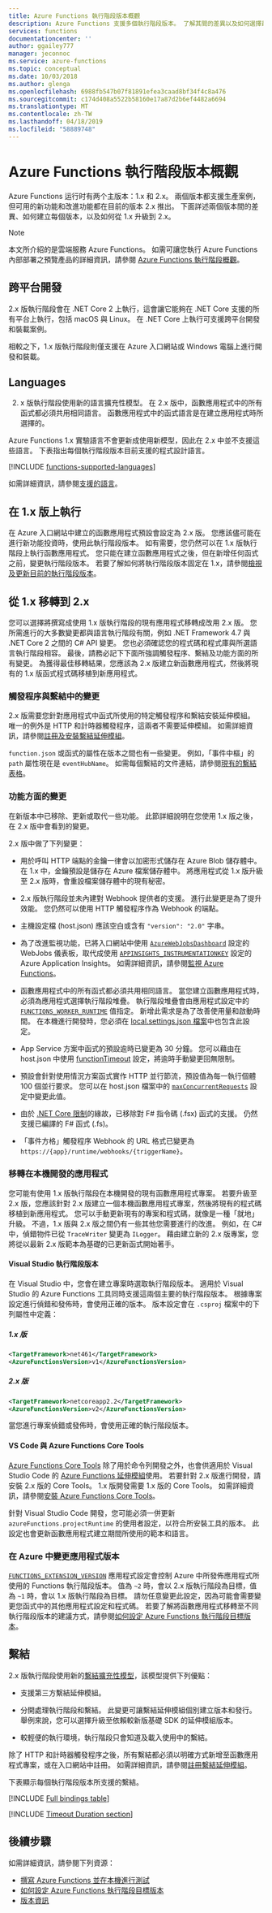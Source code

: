```yaml
---
title: Azure Functions 執行階段版本概觀
description: Azure Functions 支援多個執行階段版本。 了解其間的差異以及如何選擇最適合您的版本。
services: functions
documentationcenter: ''
author: ggailey777
manager: jeconnoc
ms.service: azure-functions
ms.topic: conceptual
ms.date: 10/03/2018
ms.author: glenga
ms.openlocfilehash: 6988fb547b07f81891efea3caad8bf34f4c8a476
ms.sourcegitcommit: c174d408a5522b58160e17a87d2b6ef4482a6694
ms.translationtype: MT
ms.contentlocale: zh-TW
ms.lasthandoff: 04/18/2019
ms.locfileid: "58889748"
---
```

# <a name="azure-functions-runtime-versions-overview"></a>Azure Functions 執行階段版本概觀

 Azure Functions 运行时有两个主版本：1.x 和 2.x。 兩個版本都支援生產案例，但可用的新功能和改進功能都在目前的版本 2.x 推出。  下面詳述兩個版本間的差異、如何建立每個版本，以及如何從 1.x 升級到 2.x。

> [!NOTE]
> 本文所介紹的是雲端服務 Azure Functions。 如需可讓您執行 Azure Functions 內部部署之預覽產品的詳細資訊，請參閱 [Azure Functions 執行階段概觀](functions-runtime-overview.md)。

## <a name="cross-platform-development"></a>跨平台開發

2.x 版執行階段會在 .NET Core 2 上執行，這會讓它能夠在 .NET Core 支援的所有平台上執行，包括 macOS 與 Linux。 在 .NET Core 上執行可支援跨平台開發和裝載案例。

相較之下，1.x 版執行階段則僅支援在 Azure 入口網站或 Windows 電腦上進行開發和裝載。

## <a name="languages"></a>Languages

2. x 版執行階段使用新的語言擴充性模型。 在 2.x 版中，函數應用程式中的所有函式都必須共用相同語言。 函數應用程式中的函式語言是在建立應用程式時所選擇的。

Azure Functions 1.x 實驗語言不會更新成使用新模型，因此在 2.x 中並不支援這些語言。 下表指出每個執行階段版本目前支援的程式設計語言。

[!INCLUDE [functions-supported-languages](../../includes/functions-supported-languages.md)]

如需詳細資訊，請參閱[支援的語言](supported-languages.md)。

## <a name="creating-1x-apps"></a>在 1.x 版上執行

在 Azure 入口網站中建立的函數應用程式預設會設定為 2.x 版。 您應該儘可能在進行新功能投資時，使用此執行階段版本。 如有需要，您仍然可以在 1.x 版執行階段上執行函數應用程式。 您只能在建立函數應用程式之後，但在新增任何函式之前，變更執行階段版本。 若要了解如何將執行階段版本固定在 1.x，請參閱[檢視及更新目前的執行階段版本](set-runtime-version.md#view-and-update-the-current-runtime-version)。

## <a name="migrating-from-1x-to-2x"></a>從 1.x 移轉到 2.x

您可以選擇將撰寫成使用 1.x 版執行階段的現有應用程式移轉成改用 2.x 版。 您所需進行的大多數變更都與語言執行階段有關，例如 .NET Framework 4.7 與 .NET Core 2 之間的 C# API 變更。 您也必須確認您的程式碼和程式庫與所選語言執行階段相容。 最後，請務必記下下面所強調觸發程序、繫結及功能方面的所有變更。 為獲得最佳移轉結果，您應該為 2.x 版建立新函數應用程式，然後將現有的 1.x 版函式程式碼移植到新應用程式。  

### <a name="changes-in-triggers-and-bindings"></a>觸發程序與繫結中的變更

2.x 版需要您針對應用程式中函式所使用的特定觸發程序和繫結安裝延伸模組。 唯一的例外是 HTTP 和計時器觸發程序，這兩者不需要延伸模組。  如需詳細資訊，請參閱[註冊及安裝繫結延伸模組](./functions-bindings-register.md)。

`function.json` 或函式的屬性在版本之間也有一些變更。 例如，「事件中樞」的 `path` 屬性現在是 `eventHubName`。 如需每個繫結的文件連結，請參閱[現有的繫結表格](#bindings)。

### <a name="changes-in-features-and-functionality"></a>功能方面的變更

在新版本中已移除、更新或取代一些功能。 此節詳細說明在您使用 1.x 版之後，在 2.x 版中會看到的變更。

2.x 版中做了下列變更：

* 用於呼叫 HTTP 端點的金鑰一律會以加密形式儲存在 Azure Blob 儲存體中。 在 1.x 中，金鑰預設是儲存在 Azure 檔案儲存體中。 將應用程式從 1.x 版升級至 2.x 版時，會重設檔案儲存體中的現有秘密。

* 2.x 版執行階段並未內建對 Webhook 提供者的支援。 進行此變更是為了提升效能。 您仍然可以使用 HTTP 觸發程序作為 Webhook 的端點。

* 主機設定檔 (host.json) 應該空白或含有 `"version": "2.0"` 字串。

* 為了改進監視功能，已將入口網站中使用 [`AzureWebJobsDashboard`](functions-app-settings.md#azurewebjobsdashboard) 設定的 WebJobs 儀表板，取代成使用 [`APPINSIGHTS_INSTRUMENTATIONKEY`](functions-app-settings.md#appinsights_instrumentationkey) 設定的 Azure Application Insights。 如需詳細資訊，請參閱[監視 Azure Functions](functions-monitoring.md)。

* 函數應用程式中的所有函式都必須共用相同語言。 當您建立函數應用程式時，必須為應用程式選擇執行階段堆疊。 執行階段堆疊會由應用程式設定中的 [`FUNCTIONS_WORKER_RUNTIME`](functions-app-settings.md#functions_worker_runtime) 值指定。 新增此需求是為了改善使用量和啟動時間。 在本機進行開發時，您必須在 [local.settings.json 檔案](functions-run-local.md#local-settings-file)中也包含此設定。

* App Service 方案中函式的預設逾時已變更為 30 分鐘。 您可以藉由在 host.json 中使用 [functionTimeout](functions-host-json.md#functiontimeout) 設定，將逾時手動變更回無限制。

* 預設會針對使用情況方案函式實作 HTTP 並行節流，預設值為每一執行個體 100 個並行要求。 您可以在 host.json 檔案中的 [`maxConcurrentRequests`](functions-host-json.md#http) 設定中變更此值。

* 由於 [.NET Core 限制](https://github.com/Azure/azure-functions-host/issues/3414)的緣故，已移除對 F# 指令碼 (.fsx) 函式的支援。 仍然支援已編譯的 F# 函式 (.fs)。

* 「事件方格」觸發程序 Webhook 的 URL 格式已變更為 `https://{app}/runtime/webhooks/{triggerName}`。

### <a name="migrating-a-locally-developed-application"></a>移轉在本機開發的應用程式

您可能有使用 1.x 版執行階段在本機開發的現有函數應用程式專案。 若要升級至 2.x 版，您應該針對 2.x 版建立一個本機函數應用程式專案，然後將現有的程式碼移植到新應用程式。 您可以手動更新現有的專案和程式碼，就像是一種「就地」升級。 不過，1.x 版與 2.x 版之間仍有一些其他您需要進行的改進。 例如，在 C# 中，偵錯物件已從 `TraceWriter` 變更為 `ILogger`。 藉由建立新的 2.x 版專案，您將從以最新 2.x 版範本為基礎的已更新函式開始著手。

#### <a name="visual-studio-runtime-versions"></a>Visual Studio 執行階段版本

在 Visual Studio 中，您會在建立專案時選取執行階段版本。 適用於 Visual Studio 的 Azure Functions 工具同時支援這兩個主要的執行階段版本。 根據專案設定進行偵錯和發佈時，會使用正確的版本。 版本設定會在 `.csproj` 檔案中的下列屬性中定義：

##### <a name="version-1x"></a>1.x 版

```xml
<TargetFramework>net461</TargetFramework>
<AzureFunctionsVersion>v1</AzureFunctionsVersion>
```

##### <a name="version-2x"></a>2.x 版

```xml
<TargetFramework>netcoreapp2.2</TargetFramework>
<AzureFunctionsVersion>v2</AzureFunctionsVersion>
```

當您進行專案偵錯或發佈時，會使用正確的執行階段版本。

#### <a name="vs-code-and-azure-functions-core-tools"></a>VS Code 與 Azure Functions Core Tools

[Azure Functions Core Tools](functions-run-local.md) 除了用於命令列開發之外，也會供適用於 Visual Studio Code 的 [Azure Functions 延伸模組](https://marketplace.visualstudio.com/items?itemName=ms-azuretools.vscode-azurefunctions)使用。 若要針對 2.x 版進行開發，請安裝 2.x 版的 Core Tools。 1.x 版開發需要 1.x 版的 Core Tools。 如需詳細資訊，請參閱[安裝 Azure Functions Core Tools](functions-run-local.md#install-the-azure-functions-core-tools)。

針對 Visual Studio Code 開發，您可能必須一併更新 `azureFunctions.projectRuntime` 的使用者設定，以符合所安裝工具的版本。  此設定也會更新函數應用程式建立期間所使用的範本和語言。

### <a name="changing-version-of-apps-in-azure"></a>在 Azure 中變更應用程式版本

[`FUNCTIONS_EXTENSION_VERSION`](functions-app-settings.md#functions_extension_version) 應用程式設定會控制 Azure 中所發佈應用程式所使用的 Functions 執行階段版本。 值為 `~2` 時，會以 2.x 版執行階段為目標，值為 `~1` 時，會以 1.x 版執行階段為目標。 請勿任意變更此設定，因為可能會需要變更您函式中的其他應用程式設定和程式碼。 若要了解將函數應用程式移轉至不同執行階段版本的建議方式，請參閱[如何設定 Azure Functions 執行階段目標版本](set-runtime-version.md)。

## <a name="bindings"></a>繫結

2.x 版執行階段使用新的[繫結擴充性模型](https://github.com/Azure/azure-webjobs-sdk-extensions/wiki/Binding-Extensions-Overview)，該模型提供下列優點：

* 支援第三方繫結延伸模組。

* 分開處理執行階段和繫結。 此變更可讓繫結延伸模組個別建立版本和發行。 舉例來說，您可以選擇升級至依賴較新版基礎 SDK 的延伸模組版本。

* 較輕便的執行環境，執行階段只會知道及載入使用中的繫結。

除了 HTTP 和計時器觸發程序之後，所有繫結都必須以明確方式新增至函數應用程式專案，或在入口網站中註冊。 如需詳細資訊，請參閱[註冊繫結延伸模組](./functions-bindings-expressions-patterns.md)。

下表顯示每個執行階段版本所支援的繫結。

[!INCLUDE [Full bindings table](../../includes/functions-bindings.md)]

[!INCLUDE [Timeout Duration section](../../includes/functions-timeout-duration.md)]

## <a name="next-steps"></a>後續步驟

如需詳細資訊，請參閱下列資源：

* [撰寫 Azure Functions 並在本機進行測試](functions-run-local.md)
* [如何設定 Azure Functions 執行階段目標版本](set-runtime-version.md)
* [版本資訊](https://github.com/Azure/azure-functions-host/releases)
